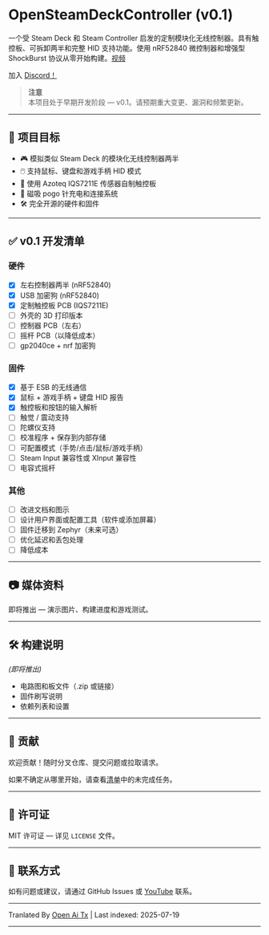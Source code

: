 # OpenSteamDeckController (v0.1)

一个受 Steam Deck 和 Steam Controller 启发的定制模块化无线控制器。具有触控板、可拆卸两半和完整 HID 支持功能。使用 nRF52840 微控制器和增强型 ShockBurst 协议从零开始构建。[视频](https://youtu.be/ycMgIToLav8?si=cVztny4IiIS_V4oI) 

加入 [Discord！](https://discord.gg/ZtV34Hwx7y)

> **注意**  
> 本项目处于早期开发阶段 — v0.1。请预期重大变更、漏洞和频繁更新。

---

## 🚀 项目目标

- 🎮 模拟类似 Steam Deck 的模块化无线控制器两半
- 🖱️ 支持鼠标、键盘和游戏手柄 HID 模式
- 🧲 使用 Azoteq IQS7211E 传感器自制触控板
- 🔋 磁吸 pogo 针充电和连接系统
- 🛠️ 完全开源的硬件和固件

---

## ✅ v0.1 开发清单

### 硬件
- [x] 左右控制器两半 (nRF52840)
- [x] USB 加密狗 (nRF52840)
- [x] 定制触控板 PCB (IQS7211E)
- [ ] 外壳的 3D 打印版本
- [ ] 控制器 PCB（左右）
- [ ] 摇杆 PCB（以降低成本）
- [ ] gp2040ce + nrf 加密狗

### 固件
- [x] 基于 ESB 的无线通信
- [x] 鼠标 + 游戏手柄 + 键盘 HID 报告
- [x] 触控板和按钮的输入解析
- [ ] 触觉 / 震动支持
- [ ] 陀螺仪支持
- [ ] 校准程序 + 保存到内部存储
- [ ] 可配置模式（手势/点击/鼠标/游戏手柄）
- [ ] Steam Input 兼容性或 XInput 兼容性
- [ ] 电容式摇杆

### 其他
- [ ] 改进文档和图示
- [ ] 设计用户界面或配置工具（软件或添加屏幕）
- [ ] 固件迁移到 Zephyr（未来可选）
- [ ] 优化延迟和丢包处理
- [ ] 降低成本

---

## 📷 媒体资料

即将推出 — 演示图片、构建进度和游戏测试。

---

## 🛠️ 构建说明

_(即将推出)_

- 电路图和板文件（.zip 或链接）
- 固件刷写说明
- 依赖列表和设置

---

## 🤝 贡献

欢迎贡献！随时分叉仓库、提交问题或拉取请求。

如果不确定从哪里开始，请查看[清单](#-v01-开发清单)中的未完成任务。

---

## 📄 许可证

MIT 许可证 — 详见 `LICENSE` 文件。

---

## 💬 联系方式

如有问题或建议，请通过 GitHub Issues 或 [YouTube](https://www.youtube.com/@TommyBee456) 联系。


---

Tranlated By [Open Ai Tx](https://github.com/OpenAiTx/OpenAiTx) | Last indexed: 2025-07-19

---